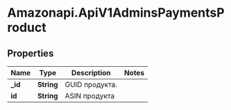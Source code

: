 # Amazonapi.ApiV1AdminsPaymentsProduct

## Properties

Name | Type | Description | Notes
------------ | ------------- | ------------- | -------------
**_id** | **String** | GUID продукта. | 
**id** | **String** | ASIN продукта | 


